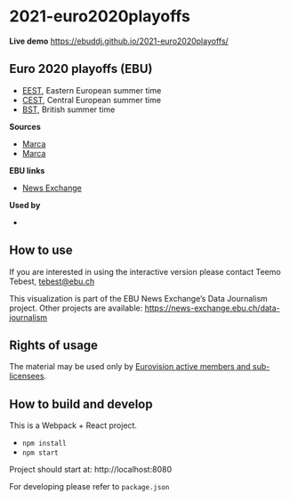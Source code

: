 # 2021-euro2020playoffs

**Live demo** https://ebuddj.github.io/2021-euro2020playoffs/

## Euro 2020 playoffs (EBU)

* [EEST](https://ebuddj.github.io/2021-euro2020playoffs/#timezone=eest), Eastern European summer time
* [CEST](https://ebuddj.github.io/2021-euro2020playoffs/#timezone=cest), Central European summer time
* [BST](https://ebuddj.github.io/2021-euro2020playoffs/#timezone=bstz), British summer time

**Sources**
* [Marca](https://www.marca.com/en/football/uefa-euro/2021/06/26/60d7a04fca47415d468b45ce.html)
* [Marca](https://www.marca.com/en/football/uefa-euro/2021/07/02/60df83ab22601d79048b464c.html)

**EBU links**
* [News Exchange](https://news-exchange.ebu.ch/item_detail/1df89cae3fee5b6f7eb146674d511aed/2021_20027399)

**Used by**
* []()

## How to use

If you are interested in using the interactive version please contact Teemo Tebest, tebest@ebu.ch

This visualization is part of the EBU News Exchange’s Data Journalism project. Other projects are available: https://news-exchange.ebu.ch/data-journalism

## Rights of usage

The material may be used only by [Eurovision active members and sub-licensees](https://www.ebu.ch/eurovision-news/members-and-sublicensees).

## How to build and develop

This is a Webpack + React project.

* `npm install`
* `npm start`

Project should start at: http://localhost:8080

For developing please refer to `package.json`